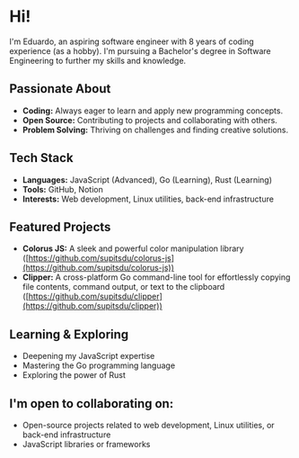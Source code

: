 # Hi!

I'm Eduardo, an aspiring software engineer with 8 years of coding experience (as a hobby). I'm pursuing a Bachelor's degree in Software Engineering to further my skills and knowledge.

## Passionate About

- **Coding:** Always eager to learn and apply new programming concepts.
- **Open Source:** Contributing to projects and collaborating with others.
- **Problem Solving:** Thriving on challenges and finding creative solutions.

##  Tech Stack

- **Languages:** JavaScript (Advanced), Go (Learning), Rust (Learning)
- **Tools:** GitHub, Notion
- **Interests:** Web development, Linux utilities, back-end infrastructure

##  Featured Projects

- **Colorus JS:** A sleek and powerful color manipulation library ([https://github.com/supitsdu/colorus-js](https://github.com/supitsdu/colorus-js))
- **Clipper:** A cross-platform Go command-line tool for effortlessly copying file contents, command output, or text to the clipboard ([https://github.com/supitsdu/clipper](https://github.com/supitsdu/clipper))

##  Learning & Exploring

- Deepening my JavaScript expertise
- Mastering the Go programming language
- Exploring the power of Rust

##  I'm open to collaborating on:

- Open-source projects related to web development, Linux utilities, or back-end infrastructure
- JavaScript libraries or frameworks
